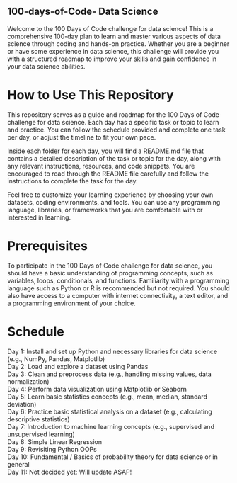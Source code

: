 ## 100-days-of-Code- Data Science
Welcome to the 100 Days of Code challenge for data science! This is a comprehensive 100-day plan to learn and master various aspects of data science through coding and hands-on practice. Whether you are a beginner or have some experience in data science, this challenge will provide you with a structured roadmap to improve your skills and gain confidence in your data science abilities.

# How to Use This Repository
This repository serves as a guide and roadmap for the 100 Days of Code challenge for data science. Each day has a specific task or topic to learn and practice. You can follow the schedule provided and complete one task per day, or adjust the timeline to fit your own pace.

Inside each folder for each day, you will find a README.md file that contains a detailed description of the task or topic for the day, along with any relevant instructions, resources, and code snippets. You are encouraged to read through the README file carefully and follow the instructions to complete the task for the day.

Feel free to customize your learning experience by choosing your own datasets, coding environments, and tools. You can use any programming language, libraries, or frameworks that you are comfortable with or interested in learning.

# Prerequisites
To participate in the 100 Days of Code challenge for data science, you should have a basic understanding of programming concepts, such as variables, loops, conditionals, and functions. Familiarity with a programming language such as Python or R is recommended but not required. You should also have access to a computer with internet connectivity, a text editor, and a programming environment of your choice.

# Schedule
Day 1: Install and set up Python and necessary libraries for data science (e.g., NumPy, Pandas, Matplotlib) <br />
Day 2: Load and explore a dataset using Pandas <br />
Day 3: Clean and preprocess data (e.g., handling missing values, data normalization) <br />
Day 4: Perform data visualization using Matplotlib or Seaborn <br />
Day 5: Learn basic statistics concepts (e.g., mean, median, standard deviation)<br />
Day 6: Practice basic statistical analysis on a dataset (e.g., calculating descriptive statistics) <br />
Day 7: Introduction to machine learning concepts (e.g., supervised and unsupervised learning) <br />
Day 8: Simple Linear Regression <br/>
Day 9: Revisiting Python OOPs <br/>
Day 10: Fundamental / Basics of probability theory for data science or in general <br/>
Day 11: Not decided yet: Will update ASAP! <br/>
